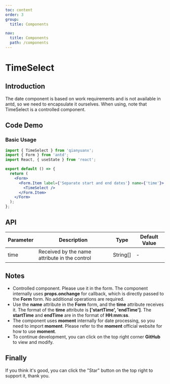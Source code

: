 ```yaml
---
toc: content 
order: 3
group:
  title: Components

nav:
  title: Components
  path: /components
---
```


# TimeSelect

## Introduction

The date component is based on work requirements and is not available in antd, so we need to encapsulate it ourselves. When using, note that TimeSelect is a controlled component.

## Code Demo

### Basic Usage

```jsx
import { TimeSelect } from 'qianyuanx';
import { Form } from 'antd';
import React, { useState } from 'react';

export default () => {
  return (
    <Form>
      <Form.Item label={'Separate start and end dates'} name={'time'}>
        <TimeSelect />
      </Form.Item>
    </Form>
  );
};
```


## API

| Parameter | Description | Type | Default Value |
| --- | --- | --- | --- |
| time | Received by the name attribute in the control | String[] | - |

## Notes

- Controlled component. Please use it in the form. The component internally uses **props.onchange** for callback, which is directly passed to the **Form** form. No additional operations are required.
- Use the **name** attribute in the **Form** form, and the **time** attribute receives it. The format of the **time** attribute is **['startTime', 'endTime']**. The **startTime** and **endTime** are in the format of **HH:mm:ss**.
- The component uses **moment** internally for date processing, so you need to import **moment**. Please refer to the **moment** official website for how to use **moment**.
- To continue development, you can click on the top right corner **GitHub** to view and modify.

## Finally

If you think it's good, you can click the "Star" button on the top right to support it, thank you.